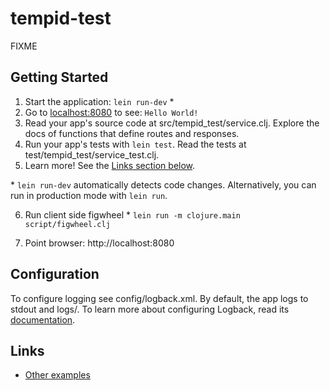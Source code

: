 # tempid-test

FIXME

## Getting Started

1. Start the application: `lein run-dev` \*
2. Go to [localhost:8080](http://localhost:8080/) to see: `Hello World!`
3. Read your app's source code at src/tempid_test/service.clj. Explore the docs of functions
   that define routes and responses.
4. Run your app's tests with `lein test`. Read the tests at test/tempid_test/service_test.clj.
5. Learn more! See the [Links section below](#links).

\* `lein run-dev` automatically detects code changes. Alternatively, you can run in production mode
with `lein run`.

6. Run client side figwheel
\* `lein run -m clojure.main script/figwheel.clj`

7. Point browser: http://localhost:8080

## Configuration

To configure logging see config/logback.xml. By default, the app logs to stdout and logs/.
To learn more about configuring Logback, read its [documentation](http://logback.qos.ch/documentation.html).

## Links
* [Other examples](https://github.com/pedestal/samples)

